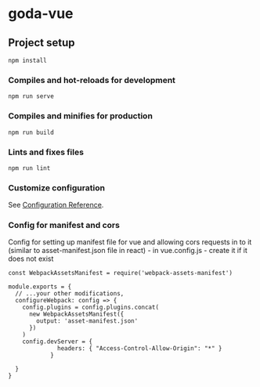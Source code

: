 # goda-vue

## Project setup
```
npm install
```

### Compiles and hot-reloads for development
```
npm run serve
```

### Compiles and minifies for production
```
npm run build
```

### Lints and fixes files
```
npm run lint
```

### Customize configuration
See [Configuration Reference](https://cli.vuejs.org/config/).

### Config for manifest and cors
Config for setting up manifest file for vue and allowing cors requests in to it (similar to asset-manifest.json file in react) - in vue.config.js - create it if it does not exist

```
const WebpackAssetsManifest = require('webpack-assets-manifest')

module.exports = {
  // ...your other modifications,
  configureWebpack: config => {
    config.plugins = config.plugins.concat(
      new WebpackAssetsManifest({
        output: 'asset-manifest.json'
      })
    )
    config.devServer = {
              headers: { "Access-Control-Allow-Origin": "*" }
            }
          
  }
}
```
